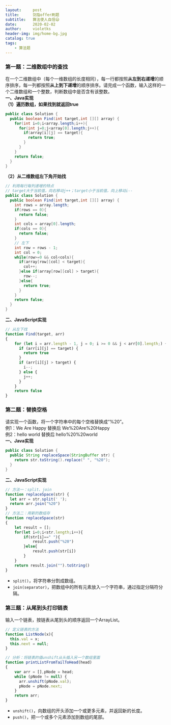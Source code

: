 ```yaml
---
layout:     post
title:      剑指offer刷题
subtitle:   算法使人自信😃
date:       2020-02-02
author:     violetks
header-img: img/home-bg.jpg
catalog: true
tags:
    - 算法题
---
```


### 第一题：二维数组中的查找
在一个二维数组中（每个一维数组的长度相同），每一行都按照**从左到右递增**的顺序排序，每一列都按照**从上到下递增**的顺序排序。请完成一个函数，输入这样的一个二维数组和一个整数，判断数组中是否含有该整数。<br>
**一、Java实现**<br>
**（1）遍历数组，如果找到就返回true**<br>
```java
public class Solution {
  public boolean Find(int target,int [][] array) {
    for(int i=0;i<array.length;i++){
      for(int j=0;j<array[0].length;j++){
        if(array[i][j] == target){
          return true;
        }
      }
    }
	return false;
  }
}
```
**（2）从二维数组左下角开始找**<br>
```java
// 利用每行每列递增的特点
// target大于当前值，向右移动j++；target小于当前值，向上移动i--
public class Solution {
  public boolean Find(int target,int [][] array) {
    int rows = array.length;
    if(rows == 0){
      return false;
    }
    int cols = array[0].length;
    if(cols == 0){
      return false;
    }
    // 左下
    int row = rows - 1;
    int col = 0;
    while(row>=0 && col<cols){
      if(array[row][col] < target){
        col++;
      }else if(array[row][col] > target){
        row--;
      }else{
        return true;
      }
    }
    return false;
  }
}
```
**二、JavaScript实现**<br>
```javascript
// 从左下找
function Find(target, arr)
{
    for (let i = arr.length - 1, j = 0; i >= 0 && j < arr[0].length;) {
      if (arr[i][j] == target) {
        return true
      }
      if (arr[i][j] > target) {
        i--;
      } else {
        j++;
      }
    }
    return false
}
```

### 第二题：替换空格
请实现一个函数，将一个字符串中的每个空格替换成“%20”。<br>
例1：We Are Happy 替换后 We%20Are%20Happy<br>
例2：hello  world 替换后 hello%20%20world<br>
**一、Java实现**<br>
```java
public class Solution {
  public String replaceSpace(StringBuffer str) {
    return str.toString().replace(" ", "%20");
  }
}
```
**二、JavaScript实现**<br>
```javascript
// 方法一：split、join
function replaceSpace(str) {
  let arr = str.split(' ');
  return arr.join("%20")
}
// 方法二：用新的数组存
function replaceSpace(str)
{
    let result = [];
    for(let i=0;i<str.length;i++){
        if(str[i]==" "){
            result.push("%20")
        }else{
            result.push(str[i])
        }
    }
    return result.join("").toString()
}
```

- `split()`，将字符串分割成数组。
- `join(separator)`，把数组中的所有元素放入一个字符串，通过指定分隔符分隔。

### 第三题：从尾到头打印链表
输入一个链表，按链表从尾到头的顺序返回一个ArrayList。<br>
```javascript
// 定义链表的方法
function ListNode(x){
  this.val = x;
  this.next = null;
}
```

```javascript
// 分析：将链表的值unshift从头插入另一个数组里面
function printListFromTailToHead(head)
{
    var arr = [],pNode = head;
    while (pNode != null) {
      arr.unshift(pNode.val);
      pNode = pNode.next;
    }
    return arr;
}
```

- `unshift()`，向数组的开头添加一个或更多元素，并返回新的长度。
- `push()`，把一个或多个元素添加到数组的尾部。